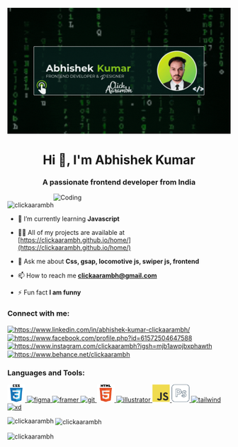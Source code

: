 ![MasterHead](https://raw.githubusercontent.com/clickaarambh/clickaarambh/refs/heads/main/github%20Profile%202025%20.gif)
<h1 align="center">Hi 👋, I'm Abhishek Kumar</h1>
<h3 align="center">A passionate frontend developer from India</h3>
<img align="right" alt="Coding" width="400" scr="https://in.pinterest.com/pin/586312445261010851/">

<p align="left"> <img src="https://komarev.com/ghpvc/?username=clickaarambh&label=Profile%20views&color=0e75b6&style=flat" alt="clickaarambh" /> </p>

- 🌱 I’m currently learning **Javascript**

- 👨‍💻 All of my projects are available at [https://clickaarambh.github.io/home/](https://clickaarambh.github.io/home/)

- 💬 Ask me about **Css, gsap, locomotive js, swiper js, frontend**

- 📫 How to reach me **clickaarambh@gmail.com**

- ⚡ Fun fact **I am funny**

<h3 align="left">Connect with me:</h3>
<p align="left">
<a href="https://linkedin.com/in/https://www.linkedin.com/in/abhishek-kumar-clickaarambh/" target="blank"><img align="center" src="https://raw.githubusercontent.com/rahuldkjain/github-profile-readme-generator/master/src/images/icons/Social/linked-in-alt.svg" alt="https://www.linkedin.com/in/abhishek-kumar-clickaarambh/" height="30" width="40" /></a>
<a href="https://fb.com/https://www.facebook.com/profile.php?id=61572504647588" target="blank"><img align="center" src="https://raw.githubusercontent.com/rahuldkjain/github-profile-readme-generator/master/src/images/icons/Social/facebook.svg" alt="https://www.facebook.com/profile.php?id=61572504647588" height="30" width="40" /></a>
<a href="https://instagram.com/https://www.instagram.com/clickaarambh?igsh=mjb1awpjbxphawth" target="blank"><img align="center" src="https://raw.githubusercontent.com/rahuldkjain/github-profile-readme-generator/master/src/images/icons/Social/instagram.svg" alt="https://www.instagram.com/clickaarambh?igsh=mjb1awpjbxphawth" height="30" width="40" /></a>
<a href="https://www.behance.net/https://www.behance.net/clickaarambh" target="blank"><img align="center" src="https://raw.githubusercontent.com/rahuldkjain/github-profile-readme-generator/master/src/images/icons/Social/behance.svg" alt="https://www.behance.net/clickaarambh" height="30" width="40" /></a>
</p>

<h3 align="left">Languages and Tools:</h3>
<p align="left"> <a href="https://www.w3schools.com/css/" target="_blank" rel="noreferrer"> <img src="https://raw.githubusercontent.com/devicons/devicon/master/icons/css3/css3-original-wordmark.svg" alt="css3" width="40" height="40"/> </a> <a href="https://www.figma.com/" target="_blank" rel="noreferrer"> <img src="https://www.vectorlogo.zone/logos/figma/figma-icon.svg" alt="figma" width="40" height="40"/> </a> <a href="https://www.framer.com/" target="_blank" rel="noreferrer"> <img src="https://www.vectorlogo.zone/logos/framer/framer-icon.svg" alt="framer" width="40" height="40"/> </a> <a href="https://git-scm.com/" target="_blank" rel="noreferrer"> <img src="https://www.vectorlogo.zone/logos/git-scm/git-scm-icon.svg" alt="git" width="40" height="40"/> </a> <a href="https://www.w3.org/html/" target="_blank" rel="noreferrer"> <img src="https://raw.githubusercontent.com/devicons/devicon/master/icons/html5/html5-original-wordmark.svg" alt="html5" width="40" height="40"/> </a> <a href="https://www.adobe.com/in/products/illustrator.html" target="_blank" rel="noreferrer"> <img src="https://www.vectorlogo.zone/logos/adobe_illustrator/adobe_illustrator-icon.svg" alt="illustrator" width="40" height="40"/> </a> <a href="https://developer.mozilla.org/en-US/docs/Web/JavaScript" target="_blank" rel="noreferrer"> <img src="https://raw.githubusercontent.com/devicons/devicon/master/icons/javascript/javascript-original.svg" alt="javascript" width="40" height="40"/> </a> <a href="https://www.photoshop.com/en" target="_blank" rel="noreferrer"> <img src="https://raw.githubusercontent.com/devicons/devicon/master/icons/photoshop/photoshop-line.svg" alt="photoshop" width="40" height="40"/> </a> <a href="https://tailwindcss.com/" target="_blank" rel="noreferrer"> <img src="https://www.vectorlogo.zone/logos/tailwindcss/tailwindcss-icon.svg" alt="tailwind" width="40" height="40"/> </a> <a href="https://www.adobe.com/products/xd.html" target="_blank" rel="noreferrer"> <img src="https://cdn.worldvectorlogo.com/logos/adobe-xd.svg" alt="xd" width="40" height="40"/> </a> </p>

<p><img align="left" src="https://github-readme-stats.vercel.app/api/top-langs?username=clickaarambh&show_icons=true&locale=en&layout=compact" alt="clickaarambh" /></p>

<p>&nbsp;<img align="center" src="https://github-readme-stats.vercel.app/api?username=clickaarambh&show_icons=true&locale=en" alt="clickaarambh" /></p>

<p><img align="center" src="https://github-readme-streak-stats.herokuapp.com/?user=clickaarambh&" alt="clickaarambh" /></p>
